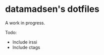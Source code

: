 datamadsen's dotfiles
=====================

A work in progress.

Todo:
  * Include irssi
  * Include ctags
